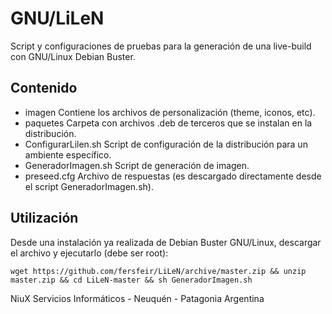 # GNU/LiLeN
Script y configuraciones de pruebas para la generación de una live-build con GNU/Linux Debian Buster.

## Contenido
* imagen Contiene los archivos de personalización (theme, iconos, etc).
* paquetes Carpeta con archivos .deb de terceros que se instalan en la distribución.
* ConfigurarLilen.sh Script de configuración de la distribución para un ambiente específico.
* GeneradorImagen.sh Script de generación de imagen.
* preseed.cfg Archivo de respuestas (es descargado directamente desde el script GeneradorImagen.sh).


## Utilización
Desde una instalación ya realizada de Debian Buster GNU/Linux, descargar el archivo y ejecutarlo (debe ser root):
```
wget https://github.com/fersfeir/LiLeN/archive/master.zip && unzip master.zip && cd LiLeN-master && sh GeneradorImagen.sh
```

NiuX Servicios Informáticos - Neuquén - Patagonia Argentina
